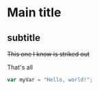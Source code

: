 # Main title #
## subtitle ##
~~This one I know is striked out~~

That's all
``` javascript
var myVar = "Hello, world!";
```
